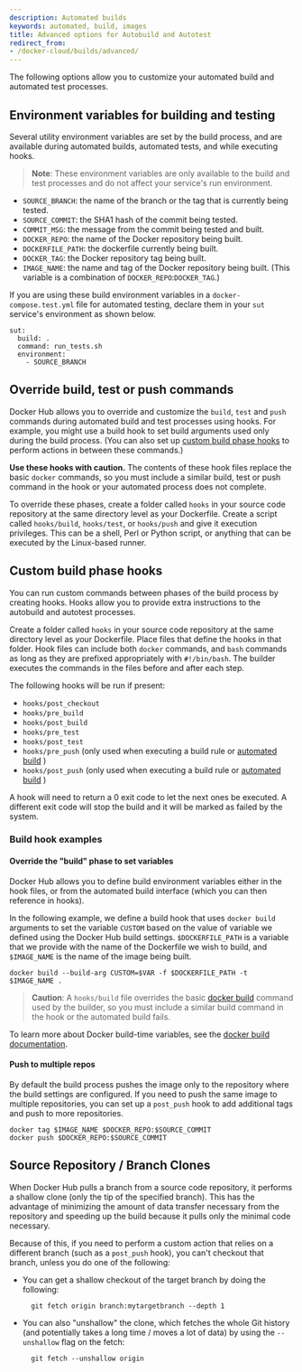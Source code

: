 ```yaml
---
description: Automated builds
keywords: automated, build, images
title: Advanced options for Autobuild and Autotest
redirect_from:
- /docker-cloud/builds/advanced/
---
```


The following options allow you to customize your automated build and automated test processes.

## Environment variables for building and testing

Several utility environment variables are set by the build process, and are
available during automated builds, automated tests, and while executing
hooks.

> **Note**: These environment variables are only available to the build and test
processes and do not affect your service's run environment.

* `SOURCE_BRANCH`: the name of the branch or the tag that is currently being tested.
* `SOURCE_COMMIT`: the SHA1 hash of the commit being tested.
* `COMMIT_MSG`: the message from the commit being tested and built.
* `DOCKER_REPO`: the name of the Docker repository being built.
* `DOCKERFILE_PATH`: the dockerfile currently being built.
* `DOCKER_TAG`: the Docker repository tag being built.
* `IMAGE_NAME`: the name and tag of the Docker repository being built. (This variable is a combination of `DOCKER_REPO`:`DOCKER_TAG`.)

If you are using these build environment variables in a
`docker-compose.test.yml` file for automated testing, declare them in your `sut`
service's environment as shown below.

```none
sut:
  build: .
  command: run_tests.sh
  environment:
    - SOURCE_BRANCH
```


## Override build, test or push commands

Docker Hub allows you to override and customize the `build`, `test` and `push`
commands during automated build and test processes using hooks. For example, you
might use a build hook to set build arguments used only during the build
process. (You can also set up [custom build phase hooks](#custom-build-phase-hooks) to perform actions in between these commands.)

**Use these hooks with caution.** The contents of these hook files replace the
basic `docker` commands, so you must include a similar build, test or push
command in the hook or your automated process does not complete.

To override these phases, create a folder called `hooks` in your source code
repository at the same directory level as your Dockerfile. Create a script called
`hooks/build`, `hooks/test`, or `hooks/push` and give it execution privileges. This can be a shell, Perl or Python script, or anything that can be executed by the Linux-based runner.

## Custom build phase hooks

You can run custom commands between phases of the build process by creating
hooks. Hooks allow you to provide extra instructions to the autobuild and
autotest processes.

Create a folder called `hooks` in your source code repository at the same
directory level as your Dockerfile. Place files that define the hooks in that
folder. Hook files can include both `docker` commands, and `bash` commands as long as they are prefixed appropriately with `#!/bin/bash`. The builder executes the commands in the files before and after each step.

The following hooks will be run if present:

* `hooks/post_checkout`
* `hooks/pre_build`
* `hooks/post_build`
* `hooks/pre_test`
* `hooks/post_test`
* `hooks/pre_push` (only used when executing a build rule or [automated build](index.md) )
* `hooks/post_push` (only used when executing a build rule or [automated build](index.md) )

A hook will need to return a 0 exit code to let the next ones be executed. A different exit code will stop the build and it will be marked as failed by the system.

### Build hook examples

#### Override the "build" phase to set variables

Docker Hub allows you to define build environment variables either in the hook files, or from the automated build interface (which you can then reference in hooks).

In the following example, we define a build hook that uses `docker build` arguments to set the variable `CUSTOM` based on the value of variable we defined using the Docker Hub build settings. `$DOCKERFILE_PATH` is a variable that we provide with the name of the Dockerfile we wish to build, and `$IMAGE_NAME` is the name of the image being built.

```none
docker build --build-arg CUSTOM=$VAR -f $DOCKERFILE_PATH -t $IMAGE_NAME .
```

> **Caution**: A `hooks/build` file overrides the basic [docker build](/engine/reference/commandline/build/) command
used by the builder, so you must include a similar build command in the hook or
the automated build fails.

To learn more about Docker build-time variables, see the [docker build documentation](/engine/reference/commandline/build/#set-build-time-variables-build-arg).

#### Push to multiple repos

By default the build process pushes the image only to the repository where the build settings are configured. If you need to push the same image to multiple repositories, you can set up a `post_push` hook to add additional tags and push to more repositories.

```none
docker tag $IMAGE_NAME $DOCKER_REPO:$SOURCE_COMMIT
docker push $DOCKER_REPO:$SOURCE_COMMIT
```

## Source Repository / Branch Clones

When Docker Hub pulls a branch from a source code repository, it performs
a shallow clone (only the tip of the specified branch).  This has the advantage
of minimizing the amount of data transfer necessary from the repository and
speeding up the build because it pulls only the minimal code necessary.

Because of this, if you need to perform a custom action that relies on a different
branch (such as a `post_push` hook), you can't checkout that branch, unless
you do one of the following:

* You can get a shallow checkout of the target branch by doing the following:

		git fetch origin branch:mytargetbranch --depth 1

* You can also "unshallow" the clone, which fetches the whole Git history (and potentially
takes a long time / moves a lot of data) by using the `--unshallow` flag on the fetch:

		git fetch --unshallow origin
